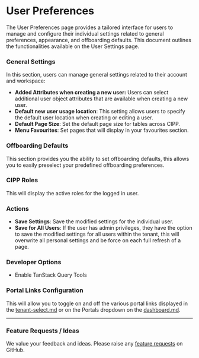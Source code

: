 # User Preferences

The User Preferences page provides a tailored interface for users to manage and configure their individual settings related to general preferences, appearance, and offboarding defaults. This document outlines the functionalities available on the User Settings page.

### General Settings

In this section, users can manage general settings related to their account and workspace:

* **Added Attributes when creating a new user:** Users can select additional user object attributes that are available when creating a new user.
* **Default new user usage location**: This setting allows users to specify the default user location when creating or editing a user.
* **Default Page Size**: Set the default page size for tables across CIPP.
* **Menu Favourites**: Set pages that will display in your favourites section.

### Offboarding Defaults

This section provides you the ability to set offboarding defaults, this allows you to easily preselect your predefined offboarding preferences.

### CIPP Roles

This will display the active roles for the logged in user.

### Actions

* **Save Settings**: Save the modified settings for the individual user.
* **Save for All Users**: If the user has admin privileges, they have the option to save the modified settings for all users within the tenant, this will overwrite all personal settings and be force on each full refresh of a page.

### Developer Options

* Enable TanStack Query Tools

### Portal Links Configuration

This will allow you to toggle on and off the various portal links displayed in the [tenant-select.md](tenant-select.md "mention") or on the Portals dropdown on the [dashboard.md](../../dashboard.md "mention").

***

### Feature Requests / Ideas

We value your feedback and ideas. Please raise any [feature requests](https://github.com/KelvinTegelaar/CIPP/issues/new?assignees=\&labels=enhancement%2Cno-priority\&projects=\&template=feature.yml\&title=%5BFeature+Request%5D%3A+) on GitHub.
